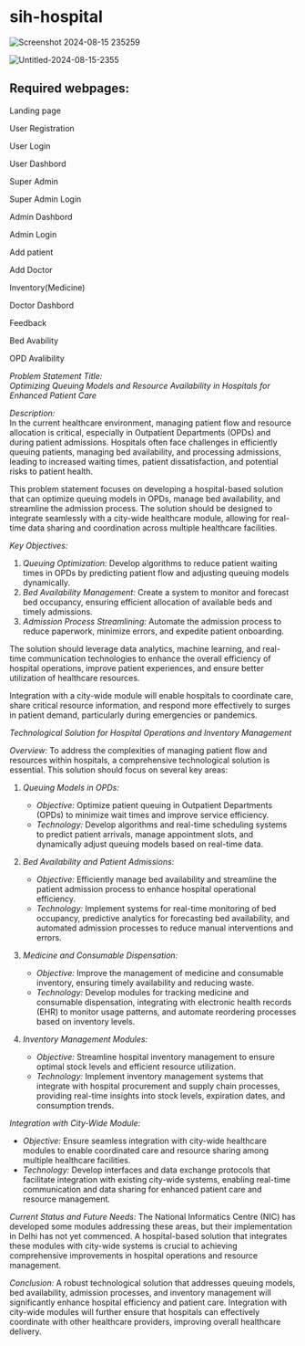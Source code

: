 # sih-hospital
![Screenshot 2024-08-15 235259](https://github.com/user-attachments/assets/f1f8b416-fe17-49f9-ac4b-33731f7eb0b0)

![Untitled-2024-08-15-2355](https://github.com/user-attachments/assets/038616ab-b263-419c-9ce2-d6dcd03690ac)


## Required webpages:

Landing page

User Registration

User Login

User Dashbord

Super Admin

Super Admin Login

Admin Dashbord

Admin Login

Add patient

Add Doctor

Inventory(Medicine)

Doctor Dashbord

Feedback

Bed Avability

OPD Avalibility


*Problem Statement Title:*  
*Optimizing Queuing Models and Resource Availability in Hospitals for Enhanced Patient Care*

*Description:*  
In the current healthcare environment, managing patient flow and resource allocation is critical, especially in Outpatient Departments (OPDs) and during patient admissions. Hospitals often face challenges in efficiently queuing patients, managing bed availability, and processing admissions, leading to increased waiting times, patient dissatisfaction, and potential risks to patient health.

This problem statement focuses on developing a hospital-based solution that can optimize queuing models in OPDs, manage bed availability, and streamline the admission process. The solution should be designed to integrate seamlessly with a city-wide healthcare module, allowing for real-time data sharing and coordination across multiple healthcare facilities.

*Key Objectives:*
1. *Queuing Optimization:* Develop algorithms to reduce patient waiting times in OPDs by predicting patient flow and adjusting queuing models dynamically.
2. *Bed Availability Management:* Create a system to monitor and forecast bed occupancy, ensuring efficient allocation of available beds and timely admissions.
3. *Admission Process Streamlining:* Automate the admission process to reduce paperwork, minimize errors, and expedite patient onboarding.

The solution should leverage data analytics, machine learning, and real-time communication technologies to enhance the overall efficiency of hospital operations, improve patient experiences, and ensure better utilization of healthcare resources. 

Integration with a city-wide module will enable hospitals to coordinate care, share critical resource information, and respond more effectively to surges in patient demand, particularly during emergencies or pandemics.


*Technological Solution for Hospital Operations and Inventory Management*

*Overview:*
To address the complexities of managing patient flow and resources within hospitals, a comprehensive technological solution is essential. This solution should focus on several key areas:

1. *Queuing Models in OPDs:*
   - *Objective:* Optimize patient queuing in Outpatient Departments (OPDs) to minimize wait times and improve service efficiency.
   - *Technology:* Develop algorithms and real-time scheduling systems to predict patient arrivals, manage appointment slots, and dynamically adjust queuing models based on real-time data.

2. *Bed Availability and Patient Admissions:*
   - *Objective:* Efficiently manage bed availability and streamline the patient admission process to enhance hospital operational efficiency.
   - *Technology:* Implement systems for real-time monitoring of bed occupancy, predictive analytics for forecasting bed availability, and automated admission processes to reduce manual interventions and errors.

3. *Medicine and Consumable Dispensation:*
   - *Objective:* Improve the management of medicine and consumable inventory, ensuring timely availability and reducing waste.
   - *Technology:* Develop modules for tracking medicine and consumable dispensation, integrating with electronic health records (EHR) to monitor usage patterns, and automate reordering processes based on inventory levels.

4. *Inventory Management Modules:*
   - *Objective:* Streamline hospital inventory management to ensure optimal stock levels and efficient resource utilization.
   - *Technology:* Implement inventory management systems that integrate with hospital procurement and supply chain processes, providing real-time insights into stock levels, expiration dates, and consumption trends.

*Integration with City-Wide Module:*
- *Objective:* Ensure seamless integration with city-wide healthcare modules to enable coordinated care and resource sharing among multiple healthcare facilities.
- *Technology:* Develop interfaces and data exchange protocols that facilitate integration with existing city-wide systems, enabling real-time communication and data sharing for enhanced patient care and resource management.

*Current Status and Future Needs:*
The National Informatics Centre (NIC) has developed some modules addressing these areas, but their implementation in Delhi has not yet commenced. A hospital-based solution that integrates these modules with city-wide systems is crucial to achieving comprehensive improvements in hospital operations and resource management.

*Conclusion:*
A robust technological solution that addresses queuing models, bed availability, admission processes, and inventory management will significantly enhance hospital efficiency and patient care. Integration with city-wide modules will further ensure that hospitals can effectively coordinate with other healthcare providers, improving overall healthcare delivery.


